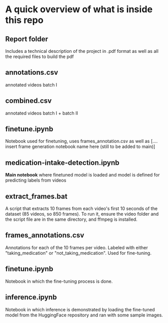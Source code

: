 # A quick overview of what is inside this repo

## Report folder
Includes a technical description of the project in .pdf format as well as all the required files to build the pdf

## annotations.csv
annotated videos batch I

## combined.csv
annotated videos batch I + batch II

## finetune.ipynb
Notebook used for finetuning, uses frames_annotation.csv as well as [.... insert frame generation notebook name here (still to be added to main)]

## medication-intake-detection.ipynb

**Main notebook** where finetuned model is loaded and model is defined for predicting labels from videos

## extract_frames.bat 
A script that extracts 10 frames from each video's first 10 seconds of the dataset (85 videos, so 850 frames). To run it, ensure the video folder and the script file are in the same directory, and ffmpeg is installed.

## frames_annotations.csv
Annotations for each of the 10 frames per video. Labeled with either "taking_medication" or "not_taking_medication". Used for fine-tuning.

## finetune.ipynb
Notebook in which the fine-tuning process is done. 

## inference.ipynb
Notebook in which inference is demonstrated by loading the fine-tuned model from the HuggingFace repository and ran with some sample images.
